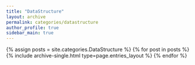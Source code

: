 ```yaml
---
title: "DataStructure"
layout: archive
permalink: categories/datastructure
author_profile: true
sidebar_main: true
---
```


{% assign posts = site.categories.DataStructure %}
{% for post in posts %} {% include archive-single.html type=page.entries_layout %} {% endfor %}